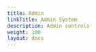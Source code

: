 ```yaml
---
title: Admin 
linkTitle: Admin System 
description: Admin controls 
weight: 100 
layout: docs
---
```

